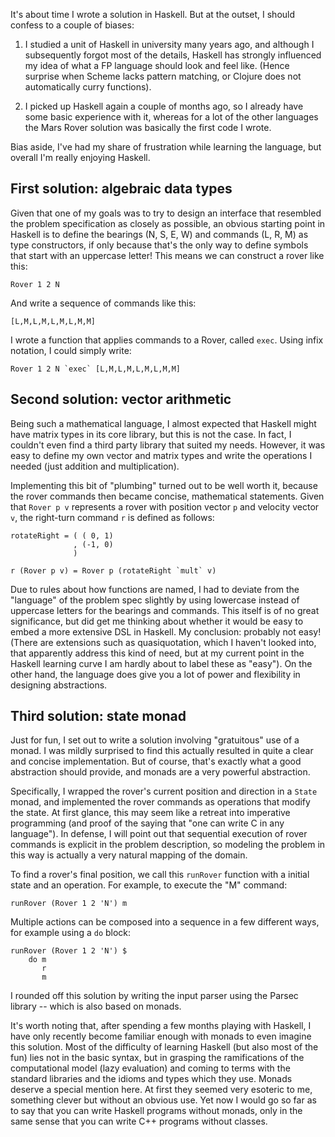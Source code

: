 It's about time I wrote a solution in Haskell. But at the outset, I should confess to a couple of biases:

1. I studied a unit of Haskell in university many years ago, and although I subsequently forgot most of the details, Haskell has strongly influenced my idea of what a FP language should look and feel like. (Hence surprise when Scheme lacks pattern matching, or Clojure does not automatically curry functions).

2. I picked up Haskell again a couple of months ago, so I already have some basic experience with it, whereas for a lot of the other languages the Mars Rover solution was basically the first code I wrote.

Bias aside, I've had my share of frustration while learning the language, but overall I'm really enjoying Haskell.


First solution: algebraic data types
------------------------------------

Given that one of my goals was to try to design an interface that resembled the problem specification as closely as possible, an obvious starting point in Haskell is to define the bearings (N, S, E, W) and commands (L, R, M) as type constructors, if only because that's the only way to define symbols that start with an uppercase letter! This means we can construct a rover like this:

    Rover 1 2 N

And write a sequence of commands like this:

    [L,M,L,M,L,M,L,M,M]

I wrote a function that applies commands to a Rover, called `exec`. Using infix notation, I could simply write:

    Rover 1 2 N `exec` [L,M,L,M,L,M,L,M,M]



Second solution: vector arithmetic
----------------------------------

Being such a mathematical language, I almost expected that Haskell might have matrix types in its core library, but this is not the case. In fact, I couldn't even find a third party library that suited my needs. However, it was easy to define my own vector and matrix types and write the operations I needed (just addition and multiplication).

Implementing this bit of "plumbing" turned out to be well worth it, because the rover commands then became concise, mathematical statements. Given that `Rover p v` represents a rover with position vector `p` and velocity vector `v`, the right-turn command `r` is defined as follows:

    rotateRight = ( ( 0, 1)
                  , (-1, 0)
                  )

    r (Rover p v) = Rover p (rotateRight `mult` v)

Due to rules about how functions are named, I had to deviate from the "language" of the problem spec slightly by using lowercase instead of uppercase letters for the bearings and commands. This itself is of no great significance, but did get me thinking about whether it would be easy to embed a more extensive DSL in Haskell. My conclusion: probably not easy! (There are extensions such as quasiquotation, which I haven't looked into, that apparently address this kind of need, but at my current point in the Haskell learning curve I am hardly about to label these as "easy"). On the other hand, the language does give you a lot of power and flexibility in designing abstractions.



Third solution: state monad
---------------------------

Just for fun, I set out to write a solution involving "gratuitous" use of a monad. I was mildly surprised to find this actually resulted in quite a clear and concise implementation. But of course, that's exactly what a good abstraction should provide, and monads are a very powerful abstraction.

Specifically, I wrapped the rover's current position and direction in a `State` monad, and implemented the rover commands as operations that modify the state. At first glance, this may seem like a retreat into imperative programming (and proof of the saying that "one can write C in any language"). In defense, I will point out that sequential execution of rover commands is explicit in the problem description, so modeling the problem in this way is actually a very natural mapping of the domain.

To find a rover's final position, we call this `runRover` function with a initial state and an operation. For example, to execute the "M" command:

    runRover (Rover 1 2 'N') m

Multiple actions can be composed into a sequence in a few different ways, for example using a `do` block:

    runRover (Rover 1 2 'N') $
        do m
           r
           m

I rounded off this solution by writing the input parser using the Parsec library -- which is also based on monads.

It's worth noting that, after spending a few months playing with Haskell, I have only recently become familiar enough with monads to even imagine this solution. Most of the difficulty of learning Haskell (but also most of the fun) lies not in the basic syntax, but in grasping the ramifications of the computational model (lazy evaluation) and coming to terms with the standard libraries and the idioms and types which they use. Monads deserve a special mention here. At first they seemed very esoteric to me, something clever but without an obvious use. Yet now I would go so far as to say that you can write Haskell programs without monads, only in the same sense that you can write C++ programs without classes.
